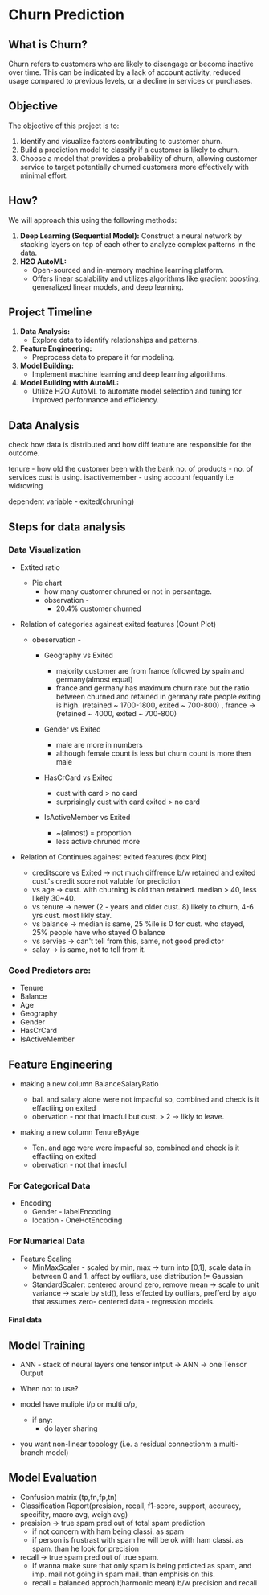 # Churn Prediction

## What is Churn?

Churn refers to customers who are likely to disengage or become inactive over time. This can be indicated by a lack of account activity, reduced usage compared to previous levels, or a decline in services or purchases.

## Objective

The objective of this project is to:

1. Identify and visualize factors contributing to customer churn.
2. Build a prediction model to classify if a customer is likely to churn.
3. Choose a model that provides a probability of churn, allowing customer service to target potentially churned customers more effectively with minimal effort.

## How?

We will approach this using the following methods:

1. **Deep Learning (Sequential Model):** Construct a neural network by stacking layers on top of each other to analyze complex patterns in the data.
2. **H2O AutoML:**
   - Open-sourced and in-memory machine learning platform.
   - Offers linear scalability and utilizes algorithms like gradient boosting, generalized linear models, and deep learning.

## Project Timeline

1. **Data Analysis:**
   - Explore data to identify relationships and patterns.
2. **Feature Engineering:**
   - Preprocess data to prepare it for modeling.
3. **Model Building:**
   - Implement machine learning and deep learning algorithms.
4. **Model Building with AutoML:**
   - Utilize H2O AutoML to automate model selection and tuning for improved performance and efficiency.

## Data Analysis

check how data is distributed and how diff feature are responsible for the outcome.

tenure - how old the customer been with the bank
no. of products - no. of services cust is using.
isactivemember - using account fequantly i.e widrowing

dependent variable - exited(chruning)



## Steps for data analysis
### Data Visualization
* Extited ratio
    * Pie chart
        * how many customer chruned or not in persantage.
        * observation -
            * 20.4% customer churned

* Relation of  categories againest exited features (Count Plot)
    * obeservation -
        * Geography vs Exited
            * majority customer are from france followed by spain and germany(almost equal)
            * france and germany has maximum churn rate but the ratio between churned and retained in germany rate people exiting is high. (retained ~ 1700-1800, exited ~ 700-800) , france -> (retained ~ 4000, exited ~ 700-800)

        * Gender  vs Exited
            * male are more in numbers
            * although female count is less but churn count is more then male
        * HasCrCard  vs Exited
            * cust with card > no card
            * surprisingly cust with card exited > no card
        * IsActiveMember  vs Exited
            * ~(almost) = proportion
            * less active chruned more

* Relation of  Continues againest exited features (box Plot)
    * creditscore vs Exited -> not much diffrence b/w retained and exited cust.'s credit score not valuble for prediction
    * vs age -> cust. with churning is old than retained. median > 40, less likely 30~40.
    * vs tenure -> newer (2 - years and older cust. 8) likely to churn, 4-6 yrs cust. most likly stay.
    * vs balance -> median is same, 25 %ile is 0 for cust. who stayed, 25% people have who stayed 0 balance
    * vs servies -> can't tell from this, same, not good predictor
    * salay -> is same, not to tell from it.

### Good Predictors are:
* Tenure
* Balance
* Age
* Geography
* Gender
* HasCrCard
* IsActiveMember


## Feature Engineering

*  making a new column BalanceSalaryRatio
    * bal. and salary alone were not impacful so, combined and  check is it effactiing on exited
    * obervation - not that imacful but cust. > 2 -> likly to leave.

*  making a new column TenureByAge
    * Ten. and age were were  impacful so, combined and  check is it effactiing on exited
    * obervation - not that imacful

### For Categorical Data
* Encoding
    * Gender - labelEncoding
    * location - OneHotEncoding

### For  Numarical Data
* Feature Scaling
    * MinMaxScaler - scaled by min, max -> turn into [0,1], scale data in between 0 and 1. affect by outliars, use distribution != Gaussian
    * StandardScaler: centered around zero, remove mean -> scale to unit variance -> scale by std(), less effected by outliars, prefferd by algo that assumes zero- centered data - regression models.


#### Final data

## Model Training
* ANN - stack of neural layers one tensor intput -> ANN -> one Tensor Output    

* When not to use?
 * model have muliple i/p or multi o/p,
    * if any:
        * do layer sharing
 * you want non-linear topology
 (i.e. a residual connectionm a multi-branch model)

 ## Model Evaluation
 * Confusion matrix (tp,fn,fp,tn)
 * Classification Report(presision, recall, f1-score, support, accuracy, specifity, macro avg, weigh avg)
  * presision -> true spam pred out of total spam prediction
    * if not concern with ham being classi. as spam
    * if person  is frustrast with spam he will be ok with ham classi. as spam. than he look for precision
  * recall -> true spam pred out of true spam.
    * If wanna make sure that only spam is being prdicted as spam, and imp. mail not going in spam mail. than emphisis on this.
    * recall = balanced approch(harmonic mean) b/w precision and recall
